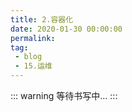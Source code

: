 ```yaml
---
title: 2.容器化
date: 2020-01-30 00:00:00
permalink: 
tag: 
 - blog
 - 15.运维
---
```


::: warning
等待书写中...
:::